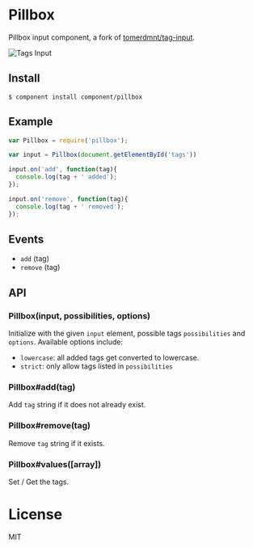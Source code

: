 
# Pillbox

  Pillbox input component, a fork of [tomerdmnt/tag-input](https://github.com/tomerdmnt/tag-input).

  ![Tags Input](http://f.cl.ly/items/0S262y000s1y441m0Z1l/Screen%20Shot%202012-10-12%20at%205.25.16%20PM.png)

## Install

```
$ component install component/pillbox
```

## Example

``` javascript
var Pillbox = require('pillbox');

var input = Pillbox(document.getElementById('tags'))

input.on('add', function(tag){
  console.log(tag + ' added');
});

input.on('remove', function(tag){
  console.log(tag + ' removed');
});
```

## Events

 - `add` (tag)
 - `remove` (tag)

## API

### Pillbox(input, possibilities, options)

  Initialize with the given `input` element, possible tags `possibilities` and `options`. Available options include:

  * `lowercase`: all added tags get converted to lowercase.
  * `strict`: only allow tags listed in `possibilities`

### Pillbox#add(tag)

  Add `tag` string if it does not already exist.

### Pillbox#remove(tag)

  Remove `tag` string if it exists.

### Pillbox#values([array])

  Set / Get the tags.

# License

  MIT
